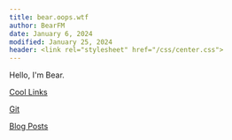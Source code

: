 ```yaml
---
title: bear.oops.wtf
author: BearFM
date: January 6, 2024
modified: January 25, 2024
header: <link rel="stylesheet" href="/css/center.css">
---
```


Hello, I'm Bear.

[Cool Links](/coollinks)

[Git](/git)

[Blog Posts](/blog)